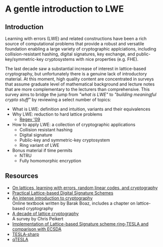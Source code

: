 # A gentle introduction to LWE

## Introduction
Learning with errors (LWE) and related constructions have been a rich source of computational problems that provide a robust and versatile foundation enabling a large variety of cryptographic applciations, including collision-resistant hashing, digital signatures, key exchange, and public-key/symmetric-key cryptosystems with nice properties (e.g. FHE).

The last decade saw a substantial increase of interest in lattice-based cryptography, but unfortunately there is a genuine lack of introductory material. At this moment, high quality content are concentrated in surveys that assume graduate level of mathematical background and lecture notes that are more complementary to the lecturers than comprehensive. This survey aims to bridge the jump from *"what is LWE"* to *"building meaningful crypto stuff"* by reviewing a select number of topics:

- What is LWE: definition and intuition, variants and their equivalences
- Why LWE: reduction to hard lattice problems
    - [Regev '09](https://cims.nyu.edu/~regev/papers/qcrypto.pdf)
- How to apply LWE: a collection of cryptographic applications
    - Collision resistant hashing
    - Digital signature
    - Public-key and symmetric-key cryptosystem
    - Ring variant of LWE
- Bonus material if time permits
    - NTRU
    - Fully homomorphic encryption


## Resources
- [On lattices, learning with errors, random linear codes, and cryptography](https://cims.nyu.edu/~regev/papers/qcrypto.pdf)
- [Practical Lattice-based Digital Signature Schemes](https://csrc.nist.gov/csrc/media/events/workshop-on-cybersecurity-in-a-post-quantum-world/documents/papers/session9-oneill-paper.pdf)
- [An intense introduction to cryptography](https://intensecrypto.org/public/index.html)  
Online textbook written by Barak Boaz, includes a chapter on lattice-based cryptography
- [A decade of lattice cryptography](https://web.eecs.umich.edu/~cpeikert/pubs/lattice-survey.pdf)  
A survey by Chris Peikert
- [Implementation of Lattice-based Signature scheme ring-TESLA and comparison with ECSDA](https://crypto.stanford.edu/cs359c/17sp/projects/KennethXu.pdf)
- [TESLA-sharp](https://eprint.iacr.org/2016/1026.pdf)
- [qTESLA](https://eprint.iacr.org/2019/085.pdf)